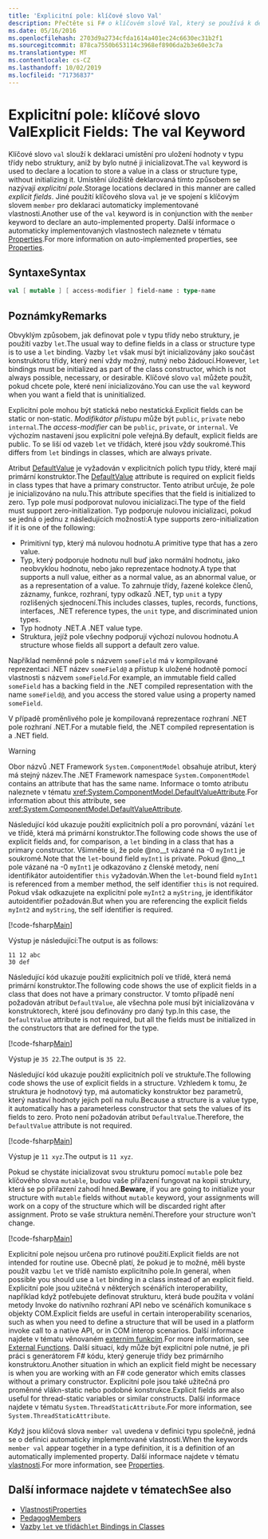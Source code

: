 ```yaml
---
title: 'Explicitní pole: klíčové slovo Val'
description: Přečtěte si F# o klíčovém slově Val, který se používá k deklaraci umístění pro uložení hodnoty v typu třídy nebo struktury bez inicializace typu.
ms.date: 05/16/2016
ms.openlocfilehash: 2703d9a2734cfda1614a401ec24c6630ec31b2f1
ms.sourcegitcommit: 878ca7550b653114c3968ef8906da2b3e60e3c7a
ms.translationtype: MT
ms.contentlocale: cs-CZ
ms.lasthandoff: 10/02/2019
ms.locfileid: "71736837"
---
```

# <a name="explicit-fields-the-val-keyword"></a><span data-ttu-id="53b5f-103">Explicitní pole: klíčové slovo Val</span><span class="sxs-lookup"><span data-stu-id="53b5f-103">Explicit Fields: The val Keyword</span></span>

<span data-ttu-id="53b5f-104">Klíčové slovo `val` slouží k deklaraci umístění pro uložení hodnoty v typu třídy nebo struktury, aniž by bylo nutné ji inicializovat.</span><span class="sxs-lookup"><span data-stu-id="53b5f-104">The `val` keyword is used to declare a location to store a value in a class or structure type, without initializing it.</span></span> <span data-ttu-id="53b5f-105">Umístění úložiště deklarovaná tímto způsobem se nazývají *explicitní pole*.</span><span class="sxs-lookup"><span data-stu-id="53b5f-105">Storage locations declared in this manner are called *explicit fields*.</span></span> <span data-ttu-id="53b5f-106">Jiné použití klíčového slova `val` je ve spojení s klíčovým slovem `member` pro deklaraci automaticky implementované vlastnosti.</span><span class="sxs-lookup"><span data-stu-id="53b5f-106">Another use of the `val` keyword is in conjunction with the `member` keyword to declare an auto-implemented property.</span></span> <span data-ttu-id="53b5f-107">Další informace o automaticky implementovaných vlastnostech naleznete v tématu [Properties](properties.md).</span><span class="sxs-lookup"><span data-stu-id="53b5f-107">For more information on auto-implemented properties, see [Properties](properties.md).</span></span>

## <a name="syntax"></a><span data-ttu-id="53b5f-108">Syntaxe</span><span class="sxs-lookup"><span data-stu-id="53b5f-108">Syntax</span></span>

```fsharp
val [ mutable ] [ access-modifier ] field-name : type-name
```

## <a name="remarks"></a><span data-ttu-id="53b5f-109">Poznámky</span><span class="sxs-lookup"><span data-stu-id="53b5f-109">Remarks</span></span>

<span data-ttu-id="53b5f-110">Obvyklým způsobem, jak definovat pole v typu třídy nebo struktury, je použití vazby `let`.</span><span class="sxs-lookup"><span data-stu-id="53b5f-110">The usual way to define fields in a class or structure type is to use a `let` binding.</span></span> <span data-ttu-id="53b5f-111">Vazby `let` však musí být inicializovány jako součást konstruktoru třídy, který není vždy možný, nutný nebo žádoucí.</span><span class="sxs-lookup"><span data-stu-id="53b5f-111">However, `let` bindings must be initialized as part of the class constructor, which is not always possible, necessary, or desirable.</span></span> <span data-ttu-id="53b5f-112">Klíčové slovo `val` můžete použít, pokud chcete pole, které není inicializováno.</span><span class="sxs-lookup"><span data-stu-id="53b5f-112">You can use the `val` keyword when you want a field that is uninitialized.</span></span>

<span data-ttu-id="53b5f-113">Explicitní pole mohou být statická nebo nestatická.</span><span class="sxs-lookup"><span data-stu-id="53b5f-113">Explicit fields can be static or non-static.</span></span> <span data-ttu-id="53b5f-114">*Modifikátor přístupu* může být `public`, `private` nebo `internal`.</span><span class="sxs-lookup"><span data-stu-id="53b5f-114">The *access-modifier* can be `public`, `private`, or `internal`.</span></span> <span data-ttu-id="53b5f-115">Ve výchozím nastavení jsou explicitní pole veřejná.</span><span class="sxs-lookup"><span data-stu-id="53b5f-115">By default, explicit fields are public.</span></span> <span data-ttu-id="53b5f-116">To se liší od vazeb `let` ve třídách, které jsou vždy soukromé.</span><span class="sxs-lookup"><span data-stu-id="53b5f-116">This differs from `let` bindings in classes, which are always private.</span></span>

<span data-ttu-id="53b5f-117">Atribut [DefaultValue](https://msdn.microsoft.com/library/a3a3307b-8c05-441e-b109-245511614d58) je vyžadován v explicitních polích typu třídy, které mají primární konstruktor.</span><span class="sxs-lookup"><span data-stu-id="53b5f-117">The [DefaultValue](https://msdn.microsoft.com/library/a3a3307b-8c05-441e-b109-245511614d58) attribute is required on explicit fields in class types that have a primary constructor.</span></span> <span data-ttu-id="53b5f-118">Tento atribut určuje, že pole je inicializováno na nulu.</span><span class="sxs-lookup"><span data-stu-id="53b5f-118">This attribute specifies that the field is initialized to zero.</span></span> <span data-ttu-id="53b5f-119">Typ pole musí podporovat nulovou inicializaci.</span><span class="sxs-lookup"><span data-stu-id="53b5f-119">The type of the field must support zero-initialization.</span></span> <span data-ttu-id="53b5f-120">Typ podporuje nulovou inicializaci, pokud se jedná o jednu z následujících možností:</span><span class="sxs-lookup"><span data-stu-id="53b5f-120">A type supports zero-initialization if it is one of the following:</span></span>

- <span data-ttu-id="53b5f-121">Primitivní typ, který má nulovou hodnotu.</span><span class="sxs-lookup"><span data-stu-id="53b5f-121">A primitive type that has a zero value.</span></span>
- <span data-ttu-id="53b5f-122">Typ, který podporuje hodnotu null buď jako normální hodnotu, jako neobvyklou hodnotu, nebo jako reprezentace hodnoty.</span><span class="sxs-lookup"><span data-stu-id="53b5f-122">A type that supports a null value, either as a normal value, as an abnormal value, or as a representation of a value.</span></span> <span data-ttu-id="53b5f-123">To zahrnuje třídy, řazené kolekce členů, záznamy, funkce, rozhraní, typy odkazů .NET, typ `unit` a typy rozlišených sjednocení.</span><span class="sxs-lookup"><span data-stu-id="53b5f-123">This includes classes, tuples, records, functions, interfaces, .NET reference types, the `unit` type, and discriminated union types.</span></span>
- <span data-ttu-id="53b5f-124">Typ hodnoty .NET.</span><span class="sxs-lookup"><span data-stu-id="53b5f-124">A .NET value type.</span></span>
- <span data-ttu-id="53b5f-125">Struktura, jejíž pole všechny podporují výchozí nulovou hodnotu.</span><span class="sxs-lookup"><span data-stu-id="53b5f-125">A structure whose fields all support a default zero value.</span></span>

<span data-ttu-id="53b5f-126">Například neměnné pole s názvem `someField` má v kompilované reprezentaci .NET název `someField@` a přístup k uložené hodnotě pomocí vlastnosti s názvem `someField`.</span><span class="sxs-lookup"><span data-stu-id="53b5f-126">For example, an immutable field called `someField` has a backing field in the .NET compiled representation with the name `someField@`, and you access the stored value using a property named `someField`.</span></span>

<span data-ttu-id="53b5f-127">V případě proměnlivého pole je kompilovaná reprezentace rozhraní .NET pole rozhraní .NET.</span><span class="sxs-lookup"><span data-stu-id="53b5f-127">For a mutable field, the .NET compiled representation is a .NET field.</span></span>

> [!WARNING]
> <span data-ttu-id="53b5f-128">Obor názvů .NET Framework `System.ComponentModel` obsahuje atribut, který má stejný název.</span><span class="sxs-lookup"><span data-stu-id="53b5f-128">The .NET Framework namespace `System.ComponentModel` contains an attribute that has the same name.</span></span> <span data-ttu-id="53b5f-129">Informace o tomto atributu naleznete v tématu <xref:System.ComponentModel.DefaultValueAttribute>.</span><span class="sxs-lookup"><span data-stu-id="53b5f-129">For information about this attribute, see <xref:System.ComponentModel.DefaultValueAttribute>.</span></span>

<span data-ttu-id="53b5f-130">Následující kód ukazuje použití explicitních polí a pro porovnání, vázání `let` ve třídě, která má primární konstruktor.</span><span class="sxs-lookup"><span data-stu-id="53b5f-130">The following code shows the use of explicit fields and, for comparison, a `let` binding in a class that has a primary constructor.</span></span> <span data-ttu-id="53b5f-131">Všimněte si, že pole @no__t vázané na -0 `myInt1` je soukromé.</span><span class="sxs-lookup"><span data-stu-id="53b5f-131">Note that the `let`-bound field `myInt1` is private.</span></span> <span data-ttu-id="53b5f-132">Pokud @no__t pole vázané na -0 `myInt1` je odkazováno z členské metody, není identifikátor autoidentifier `this` vyžadován.</span><span class="sxs-lookup"><span data-stu-id="53b5f-132">When the `let`-bound field `myInt1` is referenced from a member method, the self identifier `this` is not required.</span></span> <span data-ttu-id="53b5f-133">Pokud však odkazujete na explicitní pole `myInt2` a `myString`, je identifikátor autoidentifier požadován.</span><span class="sxs-lookup"><span data-stu-id="53b5f-133">But when you are referencing the explicit fields `myInt2` and `myString`, the self identifier is required.</span></span>

[!code-fsharp[Main](~/samples/snippets/fsharp/lang-ref-2/snippet6701.fs)]

<span data-ttu-id="53b5f-134">Výstup je následující:</span><span class="sxs-lookup"><span data-stu-id="53b5f-134">The output is as follows:</span></span>

```console
11 12 abc
30 def
```

<span data-ttu-id="53b5f-135">Následující kód ukazuje použití explicitních polí ve třídě, která nemá primární konstruktor.</span><span class="sxs-lookup"><span data-stu-id="53b5f-135">The following code shows the use of explicit fields in a class that does not have a primary constructor.</span></span> <span data-ttu-id="53b5f-136">V tomto případě není požadován atribut `DefaultValue`, ale všechna pole musí být inicializována v konstruktorech, které jsou definovány pro daný typ.</span><span class="sxs-lookup"><span data-stu-id="53b5f-136">In this case, the `DefaultValue` attribute is not required, but all the fields must be initialized in the constructors that are defined for the type.</span></span>

[!code-fsharp[Main](~/samples/snippets/fsharp/lang-ref-2/snippet6702.fs)]

<span data-ttu-id="53b5f-137">Výstup je `35 22`.</span><span class="sxs-lookup"><span data-stu-id="53b5f-137">The output is `35 22`.</span></span>

<span data-ttu-id="53b5f-138">Následující kód ukazuje použití explicitních polí ve struktuře.</span><span class="sxs-lookup"><span data-stu-id="53b5f-138">The following code shows the use of explicit fields in a structure.</span></span> <span data-ttu-id="53b5f-139">Vzhledem k tomu, že struktura je hodnotový typ, má automaticky konstruktor bez parametrů, který nastaví hodnoty jejich polí na nulu.</span><span class="sxs-lookup"><span data-stu-id="53b5f-139">Because a structure is a value type, it automatically has a parameterless constructor that sets the values of its fields to zero.</span></span> <span data-ttu-id="53b5f-140">Proto není požadován atribut `DefaultValue`.</span><span class="sxs-lookup"><span data-stu-id="53b5f-140">Therefore, the `DefaultValue` attribute is not required.</span></span>

[!code-fsharp[Main](~/samples/snippets/fsharp/lang-ref-2/snippet6703.fs)]

<span data-ttu-id="53b5f-141">Výstup je `11 xyz`.</span><span class="sxs-lookup"><span data-stu-id="53b5f-141">The output is `11 xyz`.</span></span>

<span data-ttu-id="53b5f-142">Pokud se chystáte inicializovat svou strukturu pomocí `mutable` pole bez klíčového slova `mutable`, budou vaše přiřazení fungovat na kopii struktury, která se po přiřazení zahodí hned.</span><span class="sxs-lookup"><span data-stu-id="53b5f-142">**Beware**, if you are going to initialize your structure with `mutable` fields without `mutable` keyword, your assignments will work on a copy of the structure which will be discarded right after assignment.</span></span> <span data-ttu-id="53b5f-143">Proto se vaše struktura nemění.</span><span class="sxs-lookup"><span data-stu-id="53b5f-143">Therefore your structure won't change.</span></span>

[!code-fsharp[Main](~/samples/snippets/fsharp/lang-ref-2/snippet6704.fs)]

<span data-ttu-id="53b5f-144">Explicitní pole nejsou určena pro rutinové použití.</span><span class="sxs-lookup"><span data-stu-id="53b5f-144">Explicit fields are not intended for routine use.</span></span> <span data-ttu-id="53b5f-145">Obecně platí, že pokud je to možné, měli byste použít vazbu `let` ve třídě namísto explicitního pole.</span><span class="sxs-lookup"><span data-stu-id="53b5f-145">In general, when possible you should use a `let` binding in a class instead of an explicit field.</span></span> <span data-ttu-id="53b5f-146">Explicitní pole jsou užitečná v některých scénářích interoperability, například když potřebujete definovat strukturu, která bude použita v volání metody Invoke do nativního rozhraní API nebo ve scénářích komunikace s objekty COM.</span><span class="sxs-lookup"><span data-stu-id="53b5f-146">Explicit fields are useful in certain interoperability scenarios, such as when you need to define a structure that will be used in a platform invoke call to a native API, or in COM interop scenarios.</span></span> <span data-ttu-id="53b5f-147">Další informace najdete v tématu věnovaném [externím funkcím](../functions/external-functions.md).</span><span class="sxs-lookup"><span data-stu-id="53b5f-147">For more information, see [External Functions](../functions/external-functions.md).</span></span> <span data-ttu-id="53b5f-148">Další situací, kdy může být explicitní pole nutné, je při práci s generátorem F# kódu, který generuje třídy bez primárního konstruktoru.</span><span class="sxs-lookup"><span data-stu-id="53b5f-148">Another situation in which an explicit field might be necessary is when you are working with an F# code generator which emits classes without a primary constructor.</span></span> <span data-ttu-id="53b5f-149">Explicitní pole jsou také užitečná pro proměnné vlákn-static nebo podobné konstrukce.</span><span class="sxs-lookup"><span data-stu-id="53b5f-149">Explicit fields are also useful for thread-static variables or similar constructs.</span></span> <span data-ttu-id="53b5f-150">Další informace najdete v tématu `System.ThreadStaticAttribute`.</span><span class="sxs-lookup"><span data-stu-id="53b5f-150">For more information, see `System.ThreadStaticAttribute`.</span></span>

<span data-ttu-id="53b5f-151">Když jsou klíčová slova `member val` uvedena v definici typu společně, jedná se o definici automaticky implementované vlastnosti.</span><span class="sxs-lookup"><span data-stu-id="53b5f-151">When the keywords `member val` appear together in a type definition, it is a definition of an automatically implemented property.</span></span> <span data-ttu-id="53b5f-152">Další informace najdete v tématu [vlastnosti](properties.md).</span><span class="sxs-lookup"><span data-stu-id="53b5f-152">For more information, see [Properties](properties.md).</span></span>

## <a name="see-also"></a><span data-ttu-id="53b5f-153">Další informace najdete v tématech</span><span class="sxs-lookup"><span data-stu-id="53b5f-153">See also</span></span>

- [<span data-ttu-id="53b5f-154">Vlastnosti</span><span class="sxs-lookup"><span data-stu-id="53b5f-154">Properties</span></span>](properties.md)
- [<span data-ttu-id="53b5f-155">Pedagog</span><span class="sxs-lookup"><span data-stu-id="53b5f-155">Members</span></span>](index.md)
- [<span data-ttu-id="53b5f-156">Vazby `let` ve třídách</span><span class="sxs-lookup"><span data-stu-id="53b5f-156">`let` Bindings in Classes</span></span>](let-bindings-in-classes.md)
